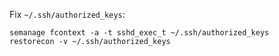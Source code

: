 
Fix `~/.ssh/authorized_keys`:

```
semanage fcontext -a -t sshd_exec_t ~/.ssh/authorized_keys
restorecon -v ~/.ssh/authorized_keys
```
